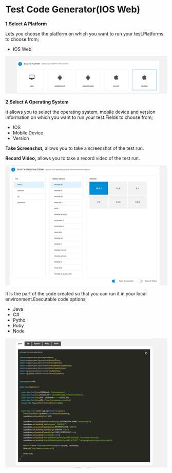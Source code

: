 # Test Code Generator(IOS Web)



**1.Select A Platform**

Lets you choose the platform on which you want to run your test.Platforms to choose from;

* IOS Web



![](<../.gitbook/assets/image (20) (1).png>)

**2.Select A Operating System**

It allows you to select the operating system, mobile device and version information on which you want to run your test.Fields to choose from;

* IOS
* Mobile Device
* Version

**Take Screenshot,** allows you to take a screenshot of the test run.

**Record Video,** allows you to take a record video of the test run.

![](<../.gitbook/assets/image (13) (1).png>)



It is the part of the code created so that you can run it in your local environment.Executable code options;

* Java
* C#
* Pytho
* Ruby
* Node

![](<../.gitbook/assets/image (3) (1).png>)
